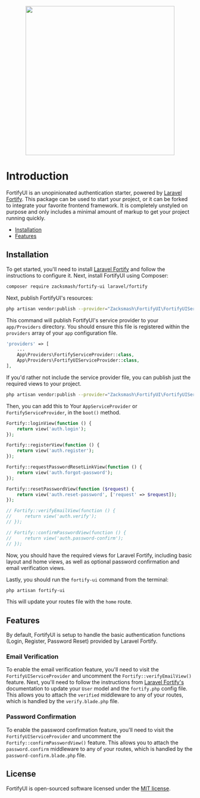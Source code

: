 <p  align="center"><img  src="https://github.com/zacksmash/fortify-ui/blob/master/fortify-ui-image.png"  width="400"></p>

# Introduction

FortifyUI is an unopinionated authentication starter, powered by [Laravel Fortify](https://github.com/laravel/fortify). This package can be used to start your project, or it can be forked to integrate your favorite frontend framework. It is completely unstyled on purpose and only includes a minimal amount of markup to get your project running quickly.

- [Installation](#installation)
- [Features](#features)

<a name="installation"></a>
## Installation

To get started, you'll need to install [Laravel Fortify](https://github.com/laravel/fortify) and follow the instructions to configure it. Next, install FortifyUI using Composer:

```bash
composer require zacksmash/fortify-ui laravel/fortify
```

Next, publish FortifyUI's resources:

```bash
php artisan vendor:publish --provider="Zacksmash\FortifyUI\FortifyUIServiceProvider"
```

This command will publish FortifyUI's service provider to your `app/Providers` directory. You should ensure this file is registered within the `providers` array of your `app` configuration file.

```php
'providers' => [
    ...
    App\Providers\FortifyServiceProvider::class,
    App\Providers\FortifyUIServiceProvider::class,
],
```

If you'd rather not include the service provider file, you can publish just the required views to your project.

```bash
php artisan vendor:publish --provider="Zacksmash\FortifyUI\FortifyUIServiceProvider" --tag=views
```

Then, you can add this to Your `AppServiceProvider` or `FortifyServiceProvider`, in the `boot()` method.

```php
Fortify::loginView(function () {
    return view('auth.login');
});

Fortify::registerView(function () {
    return view('auth.register');
});

Fortify::requestPasswordResetLinkView(function () {
    return view('auth.forgot-password');
});

Fortify::resetPasswordView(function ($request) {
    return view('auth.reset-password', ['request' => $request]);
});

// Fortify::verifyEmailView(function () {
//     return view('auth.verify');
// });

// Fortify::confirmPasswordView(function () {
//     return view('auth.password-confirm');
// });
```

Now, you should have the required views for Laravel Fortify, including basic layout and home views, as well as optional password confirmation and email verification views.

Lastly, you should run the `fortify-ui` command from the terminal:

```bash
php artisan fortify-ui
```

This will update your routes file with the `home` route.

<a name="features"></a>
## Features

By default, FortifyUI is setup to handle the basic authentication functions (Login, Register, Password Reset) provided by Laravel Fortify.

### Email Verification
To enable the email verification feature, you'll need to visit the `FortifyUIServiceProvider` and uncomment the `Fortify::verifyEmailView()` feature. Next, you'll need to follow the instructions from [Laravel Fortify's](https://github.com/laravel/fortify/blob/1.x/README.md#email-verification) documentation to update your `User` model and the `fortify.php` config file. This allows you to attach the `verified` middleware to any of your routes, which is handled by the `verify.blade.php` file.

### Password Confirmation
To enable the password confirmation feature, you'll need to visit the `FortifyUIServiceProvider` and uncomment the `Fortify::confirmPasswordView()` feature. This allows you to attach the `password.confirm` middleware to any of your routes, which is handled by the `password-confirm.blade.php` file.

## License

FortifyUI is open-sourced software licensed under the [MIT license](LICENSE.md).

